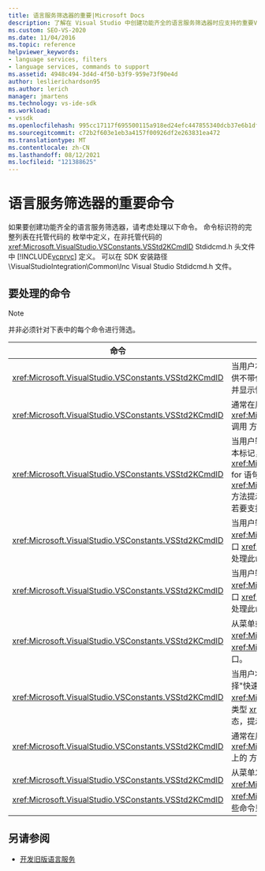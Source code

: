 ```yaml
---
title: 语言服务筛选器的重要|Microsoft Docs
description: 了解在 Visual Studio 中创建功能齐全的语言服务筛选器时应支持的重要Visual Studio。
ms.custom: SEO-VS-2020
ms.date: 11/04/2016
ms.topic: reference
helpviewer_keywords:
- language services, filters
- language services, commands to support
ms.assetid: 4948c494-3d4d-4f50-b3f9-959e73f90e4d
author: leslierichardson95
ms.author: lerich
manager: jmartens
ms.technology: vs-ide-sdk
ms.workload:
- vssdk
ms.openlocfilehash: 995cc17117f695500115a918ed24efc447855340dcb37e6b1dff8f9efa23638e
ms.sourcegitcommit: c72b2f603e1eb3a4157f00926df2e263831ea472
ms.translationtype: MT
ms.contentlocale: zh-CN
ms.lasthandoff: 08/12/2021
ms.locfileid: "121388625"
---
```

# <a name="important-commands-for-language-service-filters"></a>语言服务筛选器的重要命令
如果要创建功能齐全的语言服务筛选器，请考虑处理以下命令。 命令标识符的完整列表在托管代码的 枚举中定义，在非托管代码的 <xref:Microsoft.VisualStudio.VSConstants.VSStd2KCmdID> Stdidcmd.h 头文件中 [!INCLUDE[vcprvc](../../code-quality/includes/vcprvc_md.md)] 定义。 可以在 SDK 安装路径\VisualStudioIntegration\Common\Inc Visual Studio Stdidcmd.h 文件。

## <a name="commands-to-handle"></a>要处理的命令

> [!NOTE]
> 并非必须针对下表中的每个命令进行筛选。

|命令|说明|
|-------------|-----------------|
|<xref:Microsoft.VisualStudio.VSConstants.VSStd2KCmdID>|当用户右单击时发送。 此命令指示是时候提供快捷菜单了。 如果不处理此命令，文本编辑器会提供不带任何特定于语言的命令的默认快捷菜单。 若要在此菜单上包含自己的命令，请自行处理命令并显示快捷菜单。|
|<xref:Microsoft.VisualStudio.VSConstants.VSStd2KCmdID>|通常在用户输入 CTRL+J 时发送。 对 <xref:Microsoft.VisualStudio.TextManager.Interop.IVsTextView.UpdateCompletionStatus%2A> 调用 方法 <xref:Microsoft.VisualStudio.TextManager.Interop.IVsTextView> 以显示语句完成框。|
|<xref:Microsoft.VisualStudio.VSConstants.VSStd2KCmdID>|当用户输入字符时发送。 监视此命令以确定何时键入触发器字符，并提供语句完成、方法提示和文本标记，例如语法着色、大括号匹配和错误标记。 对 <xref:Microsoft.VisualStudio.TextManager.Interop.IVsTextView.UpdateCompletionStatus%2A> for 语句 <xref:Microsoft.VisualStudio.TextManager.Interop.IVsTextView> 完成调用 方法，对 <xref:Microsoft.VisualStudio.TextManager.Interop.IVsMethodTipWindow.SetMethodData%2A> 方法提示 <xref:Microsoft.VisualStudio.TextManager.Interop.IVsMethodTipWindow> 调用 方法。 若要支持文本标记，请监视此命令以确定要键入的字符是否需要更新标记。|
|<xref:Microsoft.VisualStudio.VSConstants.VSStd2KCmdID>|当用户输入 Enter 键时发送。 通过调用 上的 方法，监视此命令以确定何时关闭 <xref:Microsoft.VisualStudio.TextManager.Interop.IVsMethodData.OnDismiss%2A> 方法提示窗口 <xref:Microsoft.VisualStudio.TextManager.Interop.IVsMethodData> 。 默认情况下，文本视图处理此命令。|
|<xref:Microsoft.VisualStudio.VSConstants.VSStd2KCmdID>|当用户输入 Backspace 键时发送。 通过调用 上的 方法，监视 以确定何时关闭 <xref:Microsoft.VisualStudio.TextManager.Interop.IVsMethodData.OnDismiss%2A> 方法提示窗口 <xref:Microsoft.VisualStudio.TextManager.Interop.IVsMethodData> 。 默认情况下，文本视图处理此命令。|
|<xref:Microsoft.VisualStudio.VSConstants.VSStd2KCmdID>|从菜单或快捷键发送。 在 <xref:Microsoft.VisualStudio.TextManager.Interop.IVsTextView.UpdateTipWindow%2A> 上调用 <xref:Microsoft.VisualStudio.TextManager.Interop.IVsTextView> 方法，使用参数信息更新提示窗口。|
|<xref:Microsoft.VisualStudio.VSConstants.VSStd2KCmdID>|当用户将鼠标悬停在变量上或将光标定位在变量上，然后从"编辑"菜单中 **的 IntelliSense** 中选择"快速信息 **"时** 发送。 通过调用 上的 方法返回提示中 <xref:Microsoft.VisualStudio.TextManager.Interop.IVsTextView.UpdateTipWindow%2A> 变量的类型 <xref:Microsoft.VisualStudio.TextManager.Interop.IVsTextView> 。 如果调试处于活动状态，提示还应显示变量的值。|
|<xref:Microsoft.VisualStudio.VSConstants.VSStd2KCmdID>|通常在用户输入 CTRL+空格键时发送。 此命令告知语言服务调用 <xref:Microsoft.VisualStudio.TextManager.Interop.IVsTextView.UpdateCompletionStatus%2A> 上的 方法 <xref:Microsoft.VisualStudio.TextManager.Interop.IVsTextView> 。|
|<xref:Microsoft.VisualStudio.VSConstants.VSStd2KCmdID><br /><br /> <xref:Microsoft.VisualStudio.VSConstants.VSStd2KCmdID>|从菜单发送，通常是"编辑"菜单中的"注释选择"或"取消注释""高级 **选择**"。  <xref:Microsoft.VisualStudio.VSConstants.VSStd2KCmdID> 指示用户想要注释掉所选文本; <xref:Microsoft.VisualStudio.VSConstants.VSStd2KCmdID> 指示用户想要取消注释所选文本。 这些命令只能由语言服务实现。|

## <a name="see-also"></a>另请参阅
- [开发旧版语言服务](../../extensibility/internals/developing-a-legacy-language-service.md)

